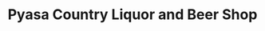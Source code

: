 ---
title: "Pyasa Country Liquor and Beer Shop"
url: /poladpur/pyasa-country-liquor-and-beer-shop/
shop: Spirituosen
---